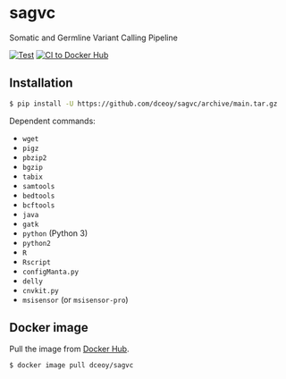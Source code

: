 sagvc
=====

Somatic and Germline Variant Calling Pipeline

[![Test](https://github.com/dceoy/sagvc/actions/workflows/test.yml/badge.svg)](https://github.com/dceoy/sagvc/actions/workflows/test.yml)
[![CI to Docker Hub](https://github.com/dceoy/sagvc/actions/workflows/docker-publish.yml/badge.svg)](https://github.com/dceoy/sagvc/actions/workflows/docker-publish.yml)

Installation
------------

```sh
$ pip install -U https://github.com/dceoy/sagvc/archive/main.tar.gz
```

Dependent commands:

- `wget`
- `pigz`
- `pbzip2`
- `bgzip`
- `tabix`
- `samtools`
- `bedtools`
- `bcftools`
- `java`
- `gatk`
- `python` (Python 3)
- `python2`
- `R`
- `Rscript`
- `configManta.py`
- `delly`
- `cnvkit.py`
- `msisensor` (or `msisensor-pro`)

Docker image
------------

Pull the image from [Docker Hub](https://hub.docker.com/r/dceoy/sagvc/).

```sh
$ docker image pull dceoy/sagvc
```
